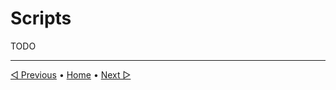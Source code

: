 # Scripts

TODO

----

[◁ Previous](./06_inventory.md) • [Home](../README.md) • [Next ▷](./08_aux_sheet_and_formulas.md)
